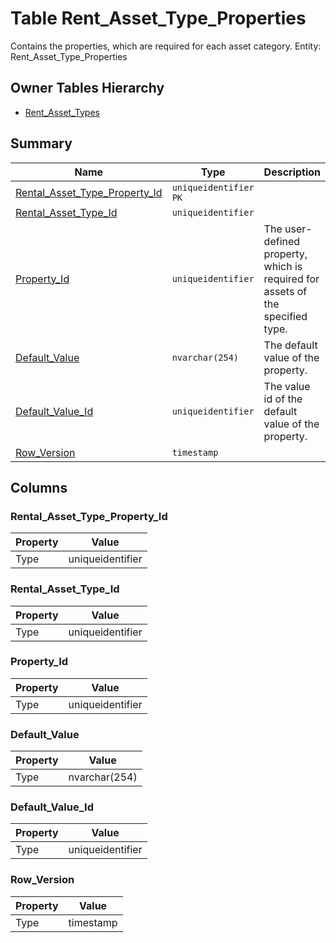 # Table Rent_Asset_Type_Properties

Contains the properties, which are required for each asset category. Entity: Rent_Asset_Type_Properties

## Owner Tables Hierarchy

* [Rent_Asset_Types](Rent_Asset_Types.md)

## Summary

| Name | Type | Description |
| - | - | --- |
|[Rental_Asset_Type_Property_Id](#rental_asset_type_property_id)|`uniqueidentifier` `PK`||
|[Rental_Asset_Type_Id](#rental_asset_type_id)|`uniqueidentifier` ||
|[Property_Id](#property_id)|`uniqueidentifier` |The user-defined property, which is required for assets of the specified type.|
|[Default_Value](#default_value)|`nvarchar(254)` |The default value of the property.|
|[Default_Value_Id](#default_value_id)|`uniqueidentifier` |The value id of the default value of the property.|
|[Row_Version](#row_version)|`timestamp` ||

## Columns

### Rental_Asset_Type_Property_Id

| Property | Value |
| - | - |
|Type|uniqueidentifier|

### Rental_Asset_Type_Id

| Property | Value |
| - | - |
|Type|uniqueidentifier|

### Property_Id

| Property | Value |
| - | - |
|Type|uniqueidentifier|

### Default_Value

| Property | Value |
| - | - |
|Type|nvarchar(254)|

### Default_Value_Id

| Property | Value |
| - | - |
|Type|uniqueidentifier|

### Row_Version

| Property | Value |
| - | - |
|Type|timestamp|


